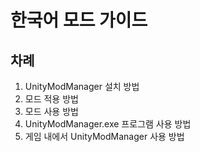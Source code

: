 # 한국어 모드 가이드
## 차례
1. UnityModManager 설치 방법
2. 모드 적용 방법
3. 모드 사용 방법
4. UnityModManager.exe 프로그램 사용 방법
5. 게임 내에서 UnityModManager 사용 방법